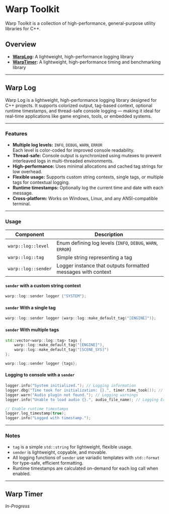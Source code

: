 # Warp Toolkit

Warp Toolkit is a collection of high-performance, general-purpose utility libraries for C++.

## Overview
- **[WarpLog](#warp-log):** A lightweight, high-performance logging library
- **[WarpTimer](#warp-timer):** A lightweight, high-performance timing and benchmarking library

---

## Warp Log

Warp Log is a lightweight, high-performance logging library designed for C++ projects.
It supports colorized output, tag-based context, optional runtime timestamps, and thread-safe console logging — making it ideal for real-time applications like game engines, tools, or embedded systems.

---

### Features
- **Multiple log levels:** `INFO`, `DEBUG`, `WARN`, `ERROR`  
  Each level is color-coded for improved console readability.  
- **Thread-safe:** Console output is synchronized using mutexes to prevent interleaved logs in multi-threaded environments.  
- **High-performance:** Uses minimal allocations and cached tag strings for low overhead.  
- **Flexible usage:** Supports custom string contexts, single tags, or multiple tags for contextual logging.  
- **Runtime timestamps:** Optionally log the current time and date with each message.
- **Cross-platform:** Works on Windows, Linux, and any ANSI-compatible terminal.

---

### Usage

| Component           | Description                                                  |
|---------------------|--------------------------------------------------------------|
| `warp::log::level`  | Enum defining log levels (`INFO`, `DEBUG`, `WARN`, `ERROR`)  |
| `warp::log::tag`    | Simple string representing a tag                             |
| `warp::log::sender` | Logger instance that outputs formatted messages with context |


#### `sender` with a custom string context
```cpp
warp::log::sender logger {"SYSTEM"};
```

#### `sender` With a single tag
```cpp
warp::log::sender logger {warp::log::make_default_tag("[ENGINE]")};
```

#### `sender` With multiple tags
```cpp
std::vector<warp::log::tag> tags {
    warp::log::make_default_tag("[ENGINE]"),
    warp::log::make_default_tag("[SCENE_SYS]")
};

warp::log::sender logger {tags};
```

#### Logging to console with a `sender`

```cpp
logger.info("System initialized."); // Logging information
logger.dbg("Time took for initialization: {}.", timer.time_took()); // Debugging
logger.warn("Audio plugin not found."); // Logging warnings
logger.info("Unable to load audio {}.", audio_file_name); // Logging Errors

// Enable runtime timestamps
logger.log_timestamp(true);
logger.info("Logged with timestamp.");
```

---

### Notes
- `tag` is a simple `std::string` for lightweight, flexible usage.
- `sender` is lightweight, copyable, and movable.
- All logging functions of `sender` use variadic templates with `std::format` for type-safe, efficient formatting.
- Runtime timestamps are calculated on-demand for each log call when enabled.
---

## Warp Timer
*In-Progress*